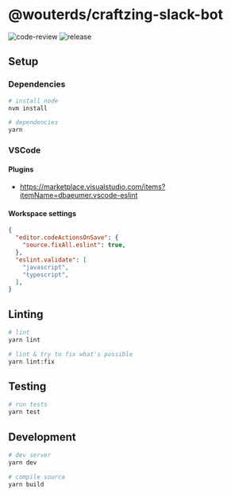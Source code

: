 # @wouterds/craftzing-slack-bot

![code-review](https://github.com/wouterds/craftzing-slack-bot/workflows/code-review/badge.svg)
![release](https://github.com/wouterds/craftzing-slack-bot/workflows/release/badge.svg)

## Setup

### Dependencies

```bash
# install node
nvm install

# dependencies
yarn
```

### VSCode

#### Plugins

- https://marketplace.visualstudio.com/items?itemName=dbaeumer.vscode-eslint

#### Workspace settings

```json
{
  "editor.codeActionsOnSave": {
    "source.fixAll.eslint": true,
  },
  "eslint.validate": [
    "javascript",
    "typescript",
  ],
}
```

## Linting

```bash
# lint
yarn lint

# lint & try to fix what's possible
yarn lint:fix
```

## Testing

```bash
# run tests
yarn test
```

## Development

```bash
# dev server
yarn dev

# compile source
yarn build
```
